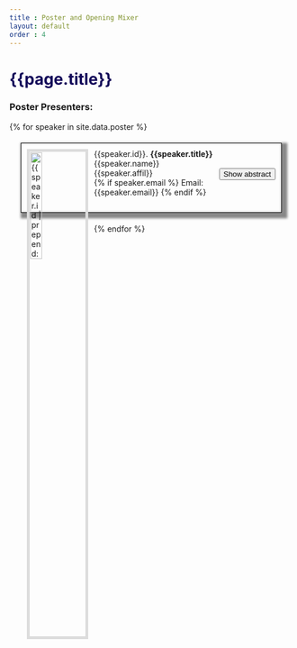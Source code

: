 ```yaml
---
title : Poster and Opening Mixer
layout: default
order : 4
---
```


<script>
function showFun(pID,pbnID) {
  var x = document.getElementById(pID);
  var bntext = document.getElementById(pbnID);
  if (x.style.display === "none") {
    x.style.display = "block";
    bntext.innerText = "Hide abstract";
  } else {
    x.style.display = "none";
    bntext.innerText = "Show abstract";
  }  
}
</script>

<script src="{{ site.baseurl }}/assets/js/pdfThumbnails/pdfThumbnails.js" data-pdfjs-src="{{site.baseurl }}/assets/js/pdfThumbnails/build/pdf.js"></script>

<h1 style="color: #120659;"> {{page.title}} </h1>
<h3> Poster Presenters: </h3>



{% for speaker in site.data.poster %}
<div class="poster" style="border: 1px solid black; margin: 20px;padding: 10px; box-shadow: 5px 5px 4px 5px #888888;">
  <div>
  <!-- <img alt= '{{speaker.id | prepend: "poster" }}' data-pdf-thumbnail-file="{{site.baseurl }}/assets/posters/{{speaker.id | prepend: "poster" }}.pdf" style="float: left;width: 22%;padding:1px;margin-right:10px;border: 5px solid Gainsboro"> -->
  <a target="_blank" href="{{site.baseurl }}/assets/posters/{{speaker.id | prepend: "poster" }}.jpg">
  <img class="psimg" alt= '{{speaker.id | prepend: "poster" }}' src="{{site.baseurl }}/assets/posters/{{speaker.id | prepend: "poster" }}.jpg" style="float: left;width: 22%;padding:1px;margin-right:10px;border: 5px solid Gainsboro">
  </a>
  {{speaker.id}}. <b>{{speaker.title}}</b> <br/>
  {{speaker.name}}<br/>
    {{speaker.affil}} 
    <div style="float: right;">
  <button id = "{{speaker.id | prepend: 'poster-bn'}}" class="btn btn-ps" onclick="showFun('{{speaker.id | prepend: "poster" }}','{{speaker.id | prepend: "poster-bn" }}')">Show abstract</button>
  </div><br/> 
  {% if speaker.email %}
  Email: {{speaker.email}}
  {% endif %}
  </div>
  <br/> 
  <div id = "{{speaker.id | prepend: 'poster'}}" style="display: none"> 
  <b> Abstract</b>: {{speaker.abstract}} 
  </div>
</div>
{% endfor %}


